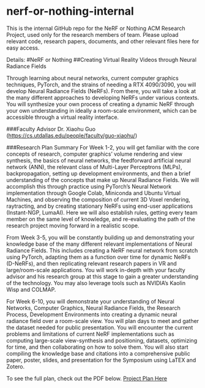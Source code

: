 # nerf-or-nothing-internal
This is the internal GitHub repo for the NeRF or Nothing ACM Research Project, used only for the research members of team. Please upload relevant code, research papers, documents, and other relevant files here for easy access.

Details:
#NeRF or Nothing
##Creating Virtual Reality Videos through Neural Radiance Fields

Through learning about neural networks, current computer graphics techniques, PyTorch, and the strains of needing a RTX 4090/3090, you will develop Neural Radiance Fields (NeRFs). From there, you will take a look at the many different approaches to developing NeRFs under various contexts. You will synthesize your own process of creating a dynamic NeRF through your own understanding in ideally a room-scale environment, which can be accessible through a virtual reality interface.

###Faculty Advisor
Dr. Xiaohu Guo (https://cs.utdallas.edu/people/faculty/guo-xiaohu/)

###Research Plan Summary
For Week 1-2, you will get familiar with the core concepts of research, computer graphics’ volume rendering and view synthesis, the basics of neural networks, the feedforward artificial neural network (ANN), the relevant class of Multi-Layer Perceptrons (MLPs), backpropagation, setting up development environments, and then a brief understanding of the concepts that make up Neural Radiance Fields. We will accomplish this through practice using PyTorch’s Neural Network implementation through Google Colab, Miniconda and Ubuntu Virtual Machines, and observing the composition of current 3D Voxel rendering, raytracting, and by creating stationary NeRFs using end-user applications (Instant-NGP, LumaAI). Here we will also establish rules, getting every team member on the same level of knowledge, and re-evaluating the path of the research project moving forward in a realistic scope.

From Week 3-5, you will be constantly building up and demonstrating your knowledge base of the many different relevant implementations of Neural Radiance Fields. This includes creating a NeRF neural network from scratch using PyTorch, adapting them as a function over time for dynamic NeRFs (D-NeRFs), and then replicating relevant research papers in VR and large/room-scale applications. You will work in-depth with your faculty advisor and his research group at this stage to gain a greater understanding of the technology. You may also leverage tools such as NVIDIA’s Kaolin Wisp and COLMAP.

For Week 6-10, you will demonstrate your understanding of Neural Networks, Computer Graphics, Neural Radiance Fields, the Research Process, Development Environments into creating a dynamic neural radiance field over a room-scale view. You will plan days to meet and gather the dataset needed for public presentation. You will encounter the current problems and limitations of current NeRF implementations such as computing large-scale view-synthesis and positioning, datasets, optimizing for time, and then collaborating on how to solve them. You will also start compiling the knowledge base and citations into a comprehensive public paper, poster, slides, and presentation for the Symposium using LaTEX and Zotero.

To see the full plan, check out the PDF below.
[Project Plan Here](plan.pdf)
